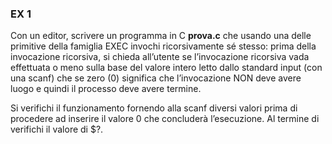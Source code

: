 ### EX 1

Con un editor, scrivere un programma in C **prova.c** che usando una delle primitive della famiglia EXEC
invochi ricorsivamente sé stesso: prima della invocazione ricorsiva, si chieda all’utente se l’invocazione
ricorsiva vada effettuata o meno sulla base del valore intero letto dallo standard input (con una scanf)
che se zero (0) significa che l’invocazione NON deve avere luogo e quindi il processo deve avere termine.

Si verifichi il funzionamento fornendo alla scanf diversi valori prima di procedere ad inserire il valore 0 che
concluderà l’esecuzione. Al termine di verifichi il valore di $?.